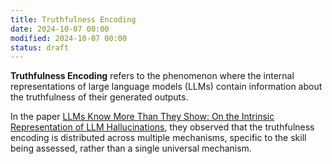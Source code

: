 ```yaml
---
title: Truthfulness Encoding
date: 2024-10-07 00:00
modified: 2024-10-07 00:00
status: draft
---
```


**Truthfulness Encoding** refers to the phenomenon where the internal representations of large language models (LLMs) contain information about the truthfulness of their generated outputs.

In the paper [LLMs Know More Than They Show: On the Intrinsic Representation of LLM Hallucinations](../reference/llms-know-more-than-they-show-on-the-intrinsic-representation-of-llm-hallucinations.md), they observed that the truthfulness encoding is distributed across multiple mechanisms, specific to the skill being assessed, rather than a single universal mechanism.